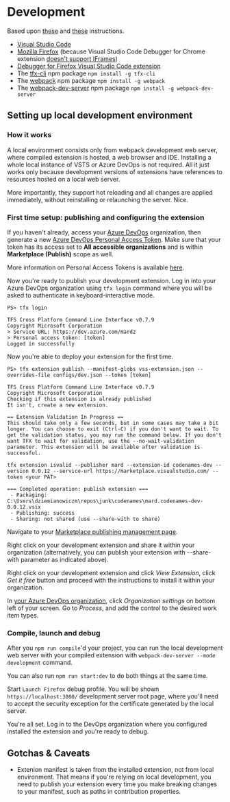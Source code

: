 # Development

Based upon [these](https://github.com/microsoft/azure-devops-extension-hot-reload-and-debug) and [these](https://devblogs.microsoft.com/devops/streamlining-azure-devops-extension-development/) instructions.

* [Visual Studio Code](https://code.visualstudio.com/)
* [Mozilla Firefox](https://www.mozilla.org/pl/firefox/) (because Visual Studio Code Debugger for Chrome extension [doesn't support IFrames](https://github.com/microsoft/vscode-chrome-debug/issues/786))
* [Debugger for Firefox Visual Studio Code extension](https://marketplace.visualstudio.com/items?itemName=firefox-devtools.vscode-firefox-debug)
* The [tfx-cli](https://www.npmjs.com/package/tfx-cli) npm package `npm install -g tfx-cli`
* The [webpack](https://www.npmjs.com/package/webpack) npm package `npm install -g webpack`
* The [webpack-dev-server](https://www.npmjs.com/package/webpack-dev-server) npm package `npm install -g webpack-dev-server`

## Setting up local development environment

### How it works

A local environment consists only from webpack development web server, where compiled extension is hosted, a web browser and IDE. Installing a whole local instance of VSTS or Azure DevOps is not required. All it just works only because development versions of extensions have references to resources hosted on a local web server.

More importantly, they support hot reloading and all changes are applied immediately, without reinstalling or relaunching the server. Nice.

### First time setup: publishing and configuring the extension

If you haven't already, access your [Azure DevOps](https://dev.azure.com/) organization, then generate a new [Azure DevOps Personal Access Token](https://dev.azure.com/mardz/_usersSettings/tokens). Make sure that your token has its access set to **All accessible organizations** and is within **Marketplace (Publish)** scope as well.

More information on Personal Access Tokens is available [here](https://docs.microsoft.com/en-us/azure/devops/organizations/accounts/use-personal-access-tokens-to-authenticate?view=azure-devops).

Now you're ready to publish your development extension. Log in into your Azure DevOps organization using `tfx login` command where you will be asked to authenticate in keyboard-interactive mode.

```text
PS> tfx login

TFS Cross Platform Command Line Interface v0.7.9
Copyright Microsoft Corporation
> Service URL: https://dev.azure.com/mardz
> Personal access token: [token]
Logged in successfully
```

Now you're able to deploy your extension for the first time.

```text
PS> tfx extension publish --manifest-globs vss-extension.json --overrides-file configs/dev.json --token [token]

TFS Cross Platform Command Line Interface v0.7.9
Copyright Microsoft Corporation
Checking if this extension is already published
It isn't, create a new extension.

== Extension Validation In Progress ==
This should take only a few seconds, but in some cases may take a bit longer. You can choose to exit (Ctrl-C) if you don't want to wait. To get the validation status, you may run the command below. If you don't want TFX to wait for validation, use the --no-wait-validation parameter. This extension will be available after validation is successful.

tfx extension isvalid --publisher mard --extension-id codenames-dev --version 0.0.12 --service-url https://marketplace.visualstudio.com/ --token <your PAT>

=== Completed operation: publish extension ===
 - Packaging: C:\Users\dziemianowiczm\repos\junk\codenames\mard.codenames-dev-0.0.12.vsix
 - Publishing: success
 - Sharing: not shared (use --share-with to share)
```

Navigate to your [Marketplace publishing management page](https://marketplace.visualstudio.com/manage/publishers).

Right click on your development extension and share it within your organization (alternatively, you can publish your extension with --share-with parameter as indicated above).

Right click on your development extension and click *View Extension*, click *Get it free* button and proceed with the instructions to install it within your organization.

In [your Azure DevOps organization](https://dev.azure.com), click *Organization settings* on bottom left of your screen. Go to *Process*, and add the control to the desired work item types.

### Compile, launch and debug

After you `npm run compile`'d your project, you can run the local development web server with your compiled extension with `webpack-dev-server --mode development` command.

You can also run `npm run start:dev` to do both things at the same time.

Start `Launch Firefox` debug profile. You will be shown `https://localhost:3000/` development server root page, where you'll need to accept the security exception for the certificate generated by the local server.

You're all set. Log in to the DevOps organization where you configured installed the extension and you're ready to debug.

## Gotchas & Caveats

* Extenion manifest is taken from the installed extension, not from local environment. That means if you're relying on local development, you need to publish your extension every time you make breaking changes to your manifest, such as paths in contribution properties.
